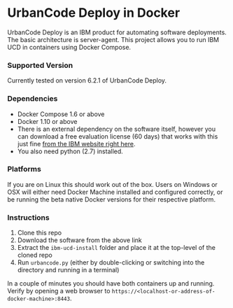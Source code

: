 # UrbanCode Deploy in Docker
UrbanCode Deploy is an IBM product for automating software deployments. The basic architecture is server-agent. This project allows you to run IBM UCD in containers using Docker Compose.

### Supported Version
Currently tested on version 6.2.1 of UrbanCode Deploy.

### Dependencies
- Docker Compose 1.6 or above
- Docker 1.10 or above
- There is an external dependency on the software itself, however you can download a free evaluation license (60 days) that works with this just fine [from the IBM website right here]. 
- You also need python (2.7) installed.

### Platforms
If you are on Linux this should work out of the box. Users on Windows or OSX will either need Docker Machine installed and configured correctly, or be running the beta native Docker versions for their respective platform.

### Instructions
1. Clone this repo
2. Download the software from the above link
3. Extract the `ibm-ucd-install` folder and place it at the top-level of the cloned repo
4. Run `urbancode.py` (either by double-clicking or switching into the directory and running in a terminal)

In a couple of minutes you should have both containers up and running. Verify by opening a web browser to `https://<localhost-or-address-of-docker-machine>:8443`.


[from the IBM website right here]: <https://www14.software.ibm.com/webapp/iwm/web/preLogin.do?source=RATLe-UCDeploy-EVAL&S_CMP=web_dw_rt_swd>
